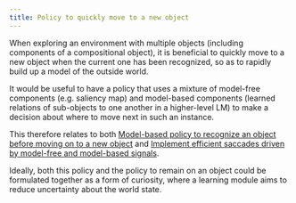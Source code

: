 ```yaml
---
title: Policy to quickly move to a new object
---
```


When exploring an environment with multiple objects (including components of a compositional object), it is beneficial to quickly move to a new object when the current one has been recognized, so as to rapidly build up a model of the outside world. 

It would be useful to have a policy that uses a mixture of model-free components (e.g. saliency map) and model-based components (learned relations of sub-objects to one another in a higher-level LM) to make a decision about where to move next in such an instance.

This therefore relates to both [Model-based policy to recognize an object before moving on to a new object](./model-based-policy-to-recognize-an-object-before-moving-on-to-a-new-object.md) and [Implement efficient saccades driven by model-free and model-based signals](../motor-system-improvements/implement-efficient-saccades-driven-by-model-free-and-model-based-signals.md).

Ideally, both this policy and the policy to remain on an object could be formulated together as a form of curiosity, where a learning module aims to reduce uncertainty about the world state.